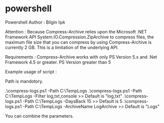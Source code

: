 # powershell
Powershell
Author : Bilgin Işık

Attention : 
Because Compress-Archive relies upon the Microsoft .NET Framework API System.IO.Compression.ZipArchive to compress files, 
the maximum file size that you can compress by using Compress-Archive is currently 2 GB. This is a limitation of the underlying API.

Requirements : 
Compress-Archive works with only PS Version 5.x and .Net Framework 4.5 or greater. 
PS Version greater than 5


Example usage of script :

Path is mandotory.

.\compress-logs.ps1 -Path C:\TempLogs
.\compress-logs.ps1 -Path C:\TempLogs -Filter log,txt,console >> Default is "log,txt"
.\compress-logs.ps1 -Path C:\TempLogs -DaysBack 15 >> Default is 5
.\compress-logs.ps1 -Path C:\TempLogs -ArchiveName LogArchive >> Default is "Logs"

You can combine the parameters.  
